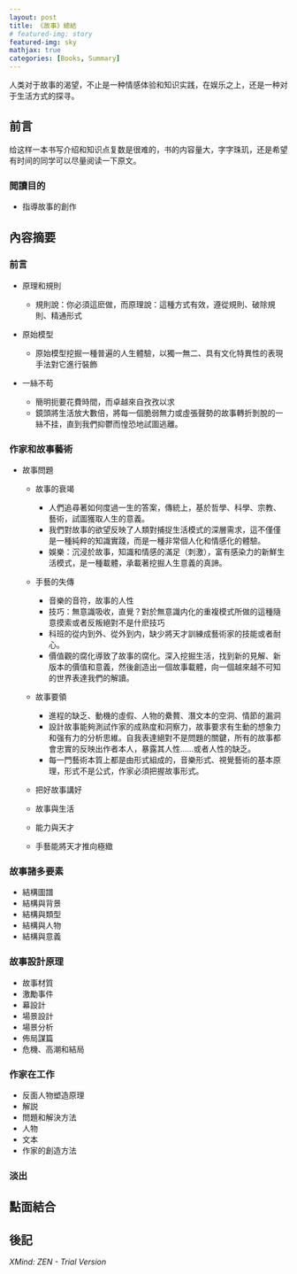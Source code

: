 ```yaml
---
layout: post
title: 《故事》總結
# featured-img: story
featured-img: sky
mathjax: true
categories: [Books, Summary]
---
```


人类对于故事的渴望，不止是一种情感体验和知识实践，在娱乐之上，还是一种对于生活方式的探寻。

<!--more-->

<!-- # 故事 -->

## 前言

给这样一本书写介绍和知识点复数是很难的，书的内容量大，字字珠玑，还是希望有时间的同学可以尽量阅读一下原文。

### 閲讀目的

- 指導故事的創作

## 內容摘要

### 前言

- 原理和規則

	- 規則說：你必須這麽做，而原理說：這種方式有效，遵從規則、破除規則、精通形式

- 原始模型

	- 原始模型挖掘一種普遍的人生體驗，以獨一無二、具有文化特異性的表現手法對它進行裝飾

- 一絲不苟

	- 簡明扼要花費時間，而卓越來自孜孜以求
	- 鏡頭將生活放大數倍，將每一個脆弱無力或虛張聲勢的故事轉折剝脫的一絲不挂，直到我們抑鬱而惶恐地試圖逃離。

### 作家和故事藝術

- 故事問題

	- 故事的衰竭

		- 人們追尋著如何度過一生的答案，傳統上，基於哲學、科學、宗教、藝術，試圖獲取人生的意義。
		- 我們對故事的欲望反映了人類對捕捉生活模式的深層需求，這不僅僅是一種純粹的知識實踐，而是一種非常個人化和情感化的體驗。
		- 娛樂：沉浸於故事，知識和情感的滿足（刺激），富有感染力的新鮮生活模式，是一種載體，承載著挖掘人生意義的真諦。

	- 手藝的失傳

		- 音樂的音符，故事的人性
		- 技巧：無意識吸收，直覺？對於無意識内化的重複模式所做的這種隨意摸索或者反叛絕對不是什麽技巧
		- 科班的從内到外、從外到内，缺少將天才訓練成藝術家的技能或者耐心。
		- 價值觀的腐化導致了故事的腐化。深入挖掘生活，找到新的見解、新版本的價值和意義，然後創造出一個故事載體，向一個越來越不可知的世界表達我們的解讀。

	- 故事要領

		- 進程的缺乏、動機的虛假、人物的纍贅、潛文本的空洞、情節的漏洞
		- 設計故事能夠測試作家的成熟度和洞察力，故事要求有生動的想象力和强有力的分析思維。自我表達絕對不是問題的關鍵，所有的故事都會忠實的反映出作者本人，暴露其人性……或者人性的缺乏。
		- 每一門藝術本質上都是由形式組成的，音樂形式、視覺藝術的基本原理，形式不是公式，作家必須把握故事形式。

	- 把好故事講好
	- 故事與生活
	- 能力與天才
	- 手藝能將天才推向極緻

### 故事諸多要素

- 結構圖譜
- 結構與背景
- 結構與類型
- 結構與人物
- 結構與意義

### 故事設計原理

- 故事材質
- 激勵事件
- 幕設計
- 場景設計
- 場景分析
- 佈局謀篇
- 危機、高潮和結局

### 作家在工作

- 反面人物塑造原理
- 解説
- 問題和解決方法
- 人物
- 文本
- 作家的創造方法

### 淡出

## 點面結合

## 後記

*XMind: ZEN - Trial Version*